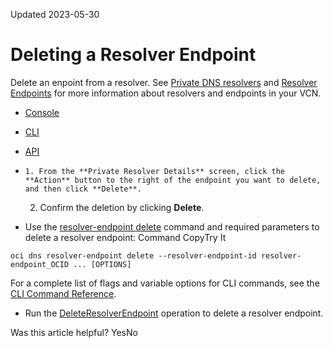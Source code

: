 Updated 2023-05-30
# Deleting a Resolver Endpoint
Delete an enpoint from a resolver.
See [Private DNS resolvers](https://docs.oracle.com/en-us/iaas/Content/Network/Concepts/dns-topic-Private-resolver.htm#Private_resolver "A private DNS resolver answers DNS queries for a VCN per a configuration you create.") and [Resolver Endpoints](https://docs.oracle.com/en-us/iaas/Content/Network/Concepts/dns-topic-resolver_endpoints.htm#dns_topic_resolver_endpoints "Resolver endpoints are attached to a VCN or a subnet.") for more information about resolvers and endpoints in your VCN.
  * [Console](https://docs.oracle.com/en-us/iaas/Content/Network/Tasks/resolver-endpoint-delete.htm)
  * [CLI](https://docs.oracle.com/en-us/iaas/Content/Network/Tasks/resolver-endpoint-delete.htm)
  * [API](https://docs.oracle.com/en-us/iaas/Content/Network/Tasks/resolver-endpoint-delete.htm)


  *     1. From the **Private Resolver Details** screen, click the **Action** button to the right of the endpoint you want to delete, and then click **Delete**. 
    2. Confirm the deletion by clicking **Delete**. 
  * Use the [resolver-endpoint delete](https://docs.oracle.com/iaas/tools/oci-cli/latest/oci_cli_docs/cmdref/dns/resolver-endpoint/delete.html) command and required parameters to delete a resolver endpoint:
Command
CopyTry It
```
oci dns resolver-endpoint delete --resolver-endpoint-id resolver-endpoint_OCID ... [OPTIONS]
```

For a complete list of flags and variable options for CLI commands, see the [CLI Command Reference](https://docs.oracle.com/iaas/tools/oci-cli/latest).
  * Run the [DeleteResolverEndpoint](https://docs.oracle.com/iaas/api/#/en/dns/latest/ResolverEndpoint/DeleteResolverEndpoint) operation to delete a resolver endpoint.


Was this article helpful?
YesNo

